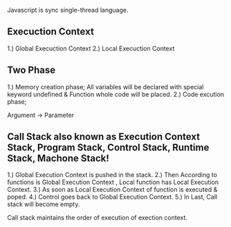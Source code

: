 Javascript is sync single-thread language. 

## Execuction Context
1.) Global Execuction Context 
2.) Local Execuction Context

## Two Phase
1.) Memory creation phase; All variables will be declared with special keyword undefined & Function whole code will be placed.
2.) Code excution phase; 

Argument -> Parameter 

## Call Stack also known as  Execution Context Stack, Program Stack, Control Stack, Runtime Stack, Machone Stack!
1.) Global Execution Context is pushed in the stack.
2.) Then According to functions is  Global Execution Context , Local function has Local Execution Context.
3.) As soon as Local Execution Context of function is executed & poped.
4.) Control goes back to Global Execution Context.
5.) In Last, Call stack will become empty.

Call stack maintains the order of execution of exection context.
